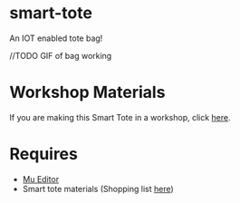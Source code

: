 # smart-tote
An IOT enabled tote bag!

//TODO GIF of bag working

# Workshop Materials

If you are making this Smart Tote in a workshop, click [here]().

# Requires
- [Mu Editor](https://codewith.mu/)
- Smart tote materials (Shopping list [here]())
